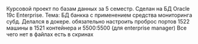 Курсовой проект по базам данных за 5 семестр. Сделан на БД Oracle 19c Enterprise.
Тема: БД банкка с применением средства мониторинга субд.
Делался в докере. обязательно настроить проброс портов 1522 машины в 1521 контейнера и 5500:5500 (для enterprise manager)
Все чего нет в файлах есть в скринах
